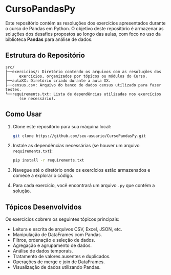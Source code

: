 # CursoPandasPy

Este repositório contém as resoluções dos exercícios apresentados durante o curso de Pandas em Python. O objetivo deste repositório é armazenar as soluções dos desafios propostos ao longo das aulas, com foco no uso da biblioteca **Pandas** para análise de dados.

## Estrutura do Repositório

```
src/
├──exercicios/: Diretório contendo os arquivos com as resoluções dos 
│     exercícios, organizados por tópicos ou módulos do Curso.
├──aulaXX: Diretório criado durante a aula XX.
├──census.csv: Arquivo do banco de dados census utilizado para fazer testes.
└──requirements.txt: Lista de dependências utilizadas nos exercícios 
      (se necessário).
```
## Como Usar

1. Clone este repositório para sua máquina local:
   ```bash
   git clone https://github.com/seu-usuario/CursoPandasPy.git
   ```

2. Instale as dependências necessárias (se houver um arquivo `requirements.txt`):
   ```bash
   pip install -r requirements.txt
   ```

3. Navegue até o diretório onde os exercícios estão armazenados e comece a explorar o código.

4. Para cada exercício, você encontrará um arquivo `.py` que contém a solução.

## Tópicos Desenvolvidos

Os exercícios cobrem os seguintes tópicos principais:

- Leitura e escrita de arquivos CSV, Excel, JSON, etc.
- Manipulação de DataFrames com Pandas.
- Filtros, ordenação e seleção de dados.
- Agregação e agrupamento de dados.
- Análise de dados temporais.
- Tratamento de valores ausentes e duplicados.
- Operações de merge e join de DataFrames.
- Visualização de dados utilizando Pandas.